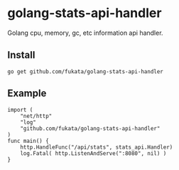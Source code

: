 golang-stats-api-handler
========================

Golang cpu, memory, gc, etc information api handler.

## Install

    go get github.com/fukata/golang-stats-api-handler

## Example

    import (
        "net/http"
        "log"
        "github.com/fukata/golang-stats-api-handler"
    )
    func main() {
        http.HandleFunc("/api/stats", stats_api.Handler)
        log.Fatal( http.ListenAndServe(":8080", nil) )
    }
